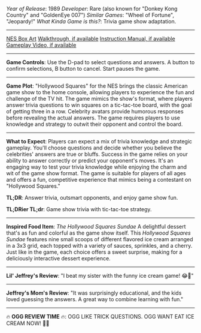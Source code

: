 *Year of Release*: 1989
*Developer*: Rare (also known for "Donkey Kong Country" and "GoldenEye 007")
*Similar Games*: "Wheel of Fortune", "Jeopardy!"
*What Kinda Game is this?*: Trivia game show adaptation.

---
[NES Box Art](https://www.google.com/search?tbm=isch&q=NES+Box+Art+Hollywood+Squares) 
[Walkthrough, if available](https://www.google.com/search?q=Walkthrough+NES+Hollywood+Squares)
[Instruction Manual, if available](https://www.google.com/search?q=NES+Instruction+Manual+Hollywood+Squares)
[Gameplay Video, if available](https://www.youtube.com/results?search_query=gameplay+NES+Hollywood+Squares) 

- - -
**Game Controls**:
Use the D-pad to select questions and answers. A button to confirm selections, B button to cancel. Start pauses the game.

- - -
**Game Plot**: 
"Hollywood Squares" for the NES brings the classic American game show to the home console, allowing players to experience the fun and challenge of the TV hit. The game mimics the show's format, where players answer trivia questions to win squares on a tic-tac-toe board, with the goal of getting three in a row. Celebrity avatars provide humorous responses before revealing the actual answers. The game requires players to use knowledge and strategy to outwit their opponent and control the board.

- - -
**What to Expect**: 
Players can expect a mix of trivia knowledge and strategic gameplay. You'll choose questions and decide whether you believe the celebrities' answers are true or bluffs. Success in the game relies on your ability to answer correctly or predict your opponent's moves. It's an engaging way to test your trivia knowledge while enjoying the charm and wit of the game show format. The game is suitable for players of all ages and offers a fun, competitive experience that mimics being a contestant on "Hollywood Squares."

**TL;DR**:
Answer trivia, outsmart opponents, and enjoy game show fun.

**TL;DRier TL;dr**: 
Game show trivia with tic-tac-toe strategy.

---
**Inspired Food Item**: *The Hollywood Squares Sundae*
A delightful dessert that's as fun and colorful as the game show itself. This *Hollywood Squares Sundae* features nine small scoops of different flavored ice cream arranged in a 3x3 grid, each topped with a variety of sauces, sprinkles, and a cherry. Just like in the game, each choice offers a sweet surprise, making for a deliciously interactive dessert experience.

---
**Lil' Jeffrey's Review**: "I beat my sister with the funny ice cream game! 😂🍨"

---
**Jeffrey's Mom's Review**: "It was surprisingly educational, and the kids loved guessing the answers. A great way to combine learning with fun."

---
🔥 **OGG REVIEW TIME** 🔥: OGG LIKE TRICK QUESTIONS. OGG WANT EAT ICE CREAM NOW! 🍦😜